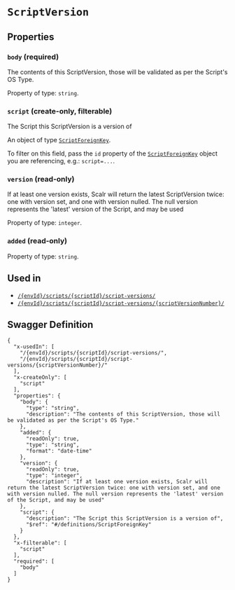 # `ScriptVersion` #







## Properties ##

### `body` (required) ###

The contents of this ScriptVersion, those will be validated as per the Script's OS Type.


Property of type: `string`.




### `script` (create-only, filterable) ###

The Script this ScriptVersion is a version of


An object of type [`ScriptForeignKey`](./../definitions/ScriptForeignKey.mkd).

To filter on this field, pass the `id` property of the [`ScriptForeignKey`](./../definitions/ScriptForeignKey.mkd) object you are referencing,
e.g.: `script=...`.


### `version` (read-only) ###

If at least one version exists, Scalr will return the latest ScriptVersion twice: one with version set, and one with version nulled. The null version represents the 'latest' version of the Script, and may be used


Property of type: `integer`.




### `added` (read-only) ###




Property of type: `string`.






## Used in ##

  + [`/{envId}/scripts/{scriptId}/script-versions/`](./../rest/api/v1beta0/user/{envId}/scripts/{scriptId}/script-versions/)
  + [`/{envId}/scripts/{scriptId}/script-versions/{scriptVersionNumber}/`](./../rest/api/v1beta0/user/{envId}/scripts/{scriptId}/script-versions/{scriptVersionNumber}/)

## Swagger Definition ##

    {
      "x-usedIn": [
        "/{envId}/scripts/{scriptId}/script-versions/", 
        "/{envId}/scripts/{scriptId}/script-versions/{scriptVersionNumber}/"
      ], 
      "x-createOnly": [
        "script"
      ], 
      "properties": {
        "body": {
          "type": "string", 
          "description": "The contents of this ScriptVersion, those will be validated as per the Script's OS Type."
        }, 
        "added": {
          "readOnly": true, 
          "type": "string", 
          "format": "date-time"
        }, 
        "version": {
          "readOnly": true, 
          "type": "integer", 
          "description": "If at least one version exists, Scalr will return the latest ScriptVersion twice: one with version set, and one with version nulled. The null version represents the 'latest' version of the Script, and may be used"
        }, 
        "script": {
          "description": "The Script this ScriptVersion is a version of", 
          "$ref": "#/definitions/ScriptForeignKey"
        }
      }, 
      "x-filterable": [
        "script"
      ], 
      "required": [
        "body"
      ]
    }

